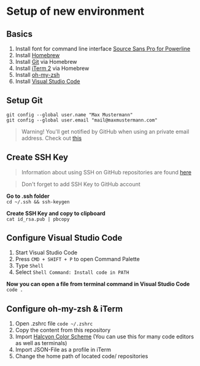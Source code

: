 # Setup of new environment

## Basics
1. Install font for command line interface [Source Sans Pro for Powerline](https://github.com/powerline/fonts)
2. Install [Homebrew](https://brew.sh/)
3. Install [Git](https://formulae.brew.sh/formula/git) via Homebrew
4. Install [iTerm 2](https://formulae.brew.sh/cask/iterm2) via Homebrew
5. Install [oh-my-zsh](https://ohmyz.sh/#install)
6. Install [Visual Studio Code](https://code.visualstudio.com/)

## Setup Git
``git config --global user.name "Max Mustermann"``  
``git config --global user.email "mail@maxmustermann.com"``

> Warning! You'll get notified by GitHub when using an private email address. Check out [this](https://stackoverflow.com/questions/43863522/error-your-push-would-publish-a-private-email-address)

## Create SSH Key
> Information about using SSH on GitHub repositories are found [here](https://stackoverflow.com/questions/2643502/git-how-to-solve-permission-denied-publickey-error-when-using-git)

> Don't forget to add SSH Key to GitHub account

**Go to .ssh folder**  
``cd ~/.ssh && ssh-keygen``

**Create SSH Key and copy to clipboard**  
``cat id_rsa.pub | pbcopy``

## Configure Visual Studio Code
1. Start Visual Studio Code
2. Press ``CMD + SHIFT + P`` to open Command Palette
3. Type ``Shell``
4. Select ``Shell Command: Install code in PATH``

**Now you can open a file from terminal command in Visual Studio Code**  
``code .``

## Configure oh-my-zsh & iTerm
1. Open .zshrc file ``code ~/.zshrc``
2. Copy the content from this repository
3. Import [Halcyon Color Scheme](https://halcyon-theme.netlify.app/) (You can use this for many code editors as well as terminals)
4. Import JSON-File as a profile in iTerm
5. Change the home path of located code/ repositories